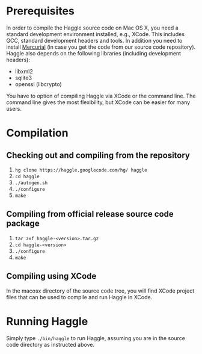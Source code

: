 # Prerequisites #

In order to compile the Haggle source code on Mac OS X, you need a standard development environment installed, e.g., XCode. This includes GCC, standard development headers and tools. In addition you need to install [Mercurial](http://mercurial.selenic.com/wiki/Mercurial) (in case you get the code from our source code repository). Haggle also depends on the following libraries (including development headers):

  * libxml2
  * sqlite3
  * openssl (libcrypto)

You have to option of compiling Haggle via XCode or the command line. The command line gives the most flexibility, but XCode can be easier for many users.

# Compilation #

## Checking out and compiling from the repository ##

  1. `hg clone https://haggle.googlecode.com/hg/ haggle`
  1. `cd haggle`
  1. `./autogen.sh`
  1. `./configure`
  1. `make`

## Compiling from official release source code package ##

  1. `tar zxf haggle-<version>.tar.gz`
  1. `cd haggle-<version>`
  1. `./configure`
  1. `make`

## Compiling using XCode ##

In the macosx directory of the source code tree, you will find XCode project files that can be used to compile and run Haggle in XCode.

# Running Haggle #

Simply type `./bin/haggle` to run Haggle, assuming you are in the source code directory as instructed above.
